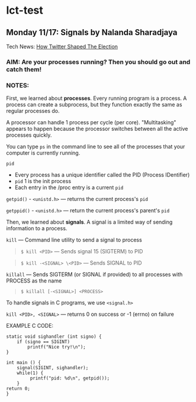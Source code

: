 # lct-test

## Monday 11/17: Signals by Nalanda Sharadjaya
Tech News: [How Twitter Shaped The Election](http://www.nytimes.com/2016/11/09/technology/for-election-day-chatter-twitter-ruled-social-media.html?ref=technology)

### AIM: Are your processes running? Then you should go out and catch them!

### NOTES: 
First, we learned about **processes**. Every running program is a process. A process can create a subprocess, but they function exactly the same as regular processes do.

A processor can handle 1 process per cycle (per core). "Multitasking" appears to happen because the processor switches between all the active processes quickly. 

You can type `ps` in the command line to see all of the processes that your computer is currently running.

`pid`
* Every process has a unique identifier called the PID (Process IDentifier)
* `pid` 1 is the init process
* Each entry in the /proc entry is a current `pid`

`getpid()` - `<unistd.h>` — returns the current process's `pid`

`getppid()` - `<unistd.h>` — return the current process's parent's `pid`

Then, we learned about **signals**. A signal is a limited way of sending information to a process.

`kill` — Command line utility to send a signal to process

> `$ kill <PID>` — Sends signal 15 (SIGTERM) to PID

> `$ kill -<SIGNAL> \<PID>` — Sends SIGNAL to PID

`killall` — Sends SIGTERM (or SIGNAL if provided) to all processes with PROCESS as the name

> `$ killall [-<SIGNAL>] <PROCESS>`

To handle signals in C programs, we use `<signal.h>`

`kill <PID>, <SIGNAL>` — returns 0 on success or -1 (errno) on failure

EXAMPLE C CODE:
```
static void sighandler (int signo) {
    if (signo == SIGINT)
        printf("Nice try!\n");
}

int main () {
    signal(SIGINT, sighandler);
    while(1) {
         printf("pid: %d\n", getpid());
    }
return 0;
}
```
